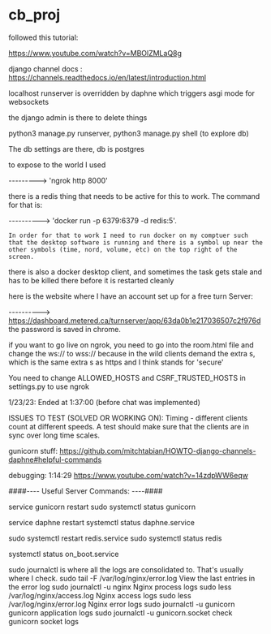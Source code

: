 # cb_proj
followed this tutorial: 

https://www.youtube.com/watch?v=MBOlZMLaQ8g

django channel docs : https://channels.readthedocs.io/en/latest/introduction.html 

localhost runserver is overridden by daphne which triggers asgi mode for websockets

the django admin is there to delete things

python3 manage.py runserver, python3 manage.py shell (to explore db) 

The db settings are there, db is postgres 

to expose to the world I used 

---------> 'ngrok http 8000'

there is a redis thing that needs to be active for this to work. The command for that is:


----------> 'docker run -p 6379:6379 -d redis:5'. 
 
    In order for that to work I need to run docker on my comptuer such that the desktop software is running and there is a symbol up near the other symbols (time, nord, volume, etc) on the top right of the screen. 

there is also a docker desktop client, and sometimes the task gets stale and has to be killed there before it is restarted cleanly 

here is the website where I have an account set up for a free turn Server: 

----------> https://dashboard.metered.ca/turnserver/app/63da0b1e217036507c2f976d the password is saved in chrome. 

if you want to go live on ngrok, you need to go into the room.html file and change the ws:// to wss:// because in the wild clients demand the extra s, which is the same extra s as https and I think stands for 'secure' 

You need to change ALLOWED_HOSTS and CSRF_TRUSTED_HOSTS in settings.py to use ngrok

1/23/23:
Ended at 1:37:00 (before chat was implemented)



ISSUES TO TEST (SOLVED OR WORKING ON):
Timing - different clients count at different speeds. A test should make sure that the clients are in sync over long time scales. 


gunicorn stuff: 
https://github.com/mitchtabian/HOWTO-django-channels-daphne#helpful-commands


debugging: 1:14:29
https://www.youtube.com/watch?v=14zdpWW6eqw


####---- Useful Server Commands: ----####

service gunicorn restart
sudo systemctl status gunicorn

service daphne restart
systemctl status daphne.service

sudo systemctl restart redis.service
sudo systemctl status redis

systemctl status on_boot.service


sudo journalctl is where all the logs are consolidated to. That's usually where I check.
sudo tail -F /var/log/nginx/error.log View the last entries in the error log
sudo journalctl -u nginx Nginx process logs
sudo less /var/log/nginx/access.log Nginx access logs
sudo less /var/log/nginx/error.log Nginx error logs
sudo journalctl -u gunicorn gunicorn application logs
sudo journalctl -u gunicorn.socket check gunicorn socket logs
